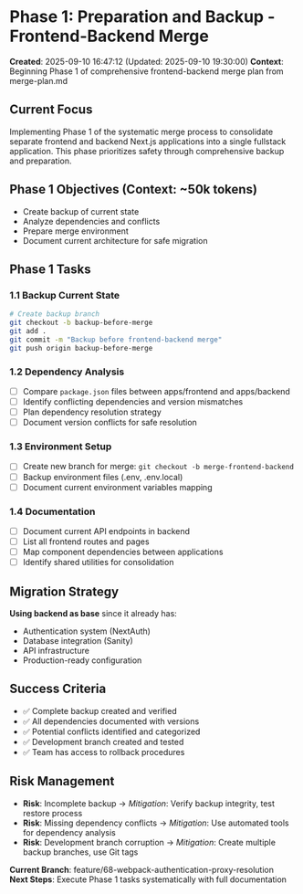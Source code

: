# Phase 1: Preparation and Backup - Frontend-Backend Merge

**Created**: 2025-09-10 16:47:12 (Updated: 2025-09-10 19:30:00)
**Context**: Beginning Phase 1 of comprehensive frontend-backend merge plan from merge-plan.md

## Current Focus

Implementing Phase 1 of the systematic merge process to consolidate separate frontend and backend Next.js applications into a single fullstack application. This phase prioritizes safety through comprehensive backup and preparation.

## Phase 1 Objectives (Context: ~50k tokens)

- Create backup of current state
- Analyze dependencies and conflicts  
- Prepare merge environment
- Document current architecture for safe migration

## Phase 1 Tasks

### 1.1 Backup Current State
```bash
# Create backup branch
git checkout -b backup-before-merge
git add .
git commit -m "Backup before frontend-backend merge"
git push origin backup-before-merge
```

### 1.2 Dependency Analysis
- [ ] Compare `package.json` files between apps/frontend and apps/backend
- [ ] Identify conflicting dependencies and version mismatches
- [ ] Plan dependency resolution strategy
- [ ] Document version conflicts for safe resolution

### 1.3 Environment Setup
- [ ] Create new branch for merge: `git checkout -b merge-frontend-backend`
- [ ] Backup environment files (.env, .env.local)  
- [ ] Document current environment variables mapping

### 1.4 Documentation
- [ ] Document current API endpoints in backend
- [ ] List all frontend routes and pages
- [ ] Map component dependencies between applications
- [ ] Identify shared utilities for consolidation

## Migration Strategy

**Using backend as base** since it already has:
- Authentication system (NextAuth)
- Database integration (Sanity)
- API infrastructure  
- Production-ready configuration

## Success Criteria

- ✅ Complete backup created and verified
- ✅ All dependencies documented with versions
- ✅ Potential conflicts identified and categorized  
- ✅ Development branch created and tested
- ✅ Team has access to rollback procedures

## Risk Management

- **Risk**: Incomplete backup → *Mitigation*: Verify backup integrity, test restore process
- **Risk**: Missing dependency conflicts → *Mitigation*: Use automated tools for dependency analysis
- **Risk**: Development branch corruption → *Mitigation*: Create multiple backup branches, use Git tags

**Current Branch**: feature/68-webpack-authentication-proxy-resolution  
**Next Steps**: Execute Phase 1 tasks systematically with full documentation